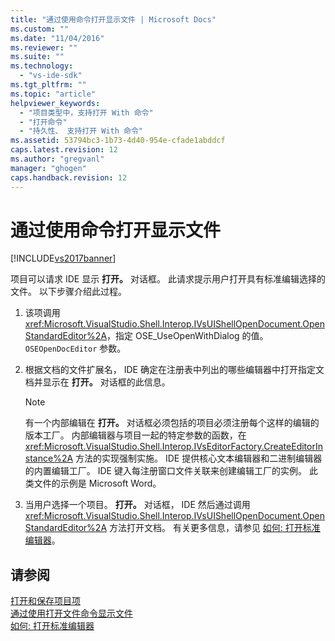 ```yaml
---
title: "通过使用命令打开显示文件 | Microsoft Docs"
ms.custom: ""
ms.date: "11/04/2016"
ms.reviewer: ""
ms.suite: ""
ms.technology: 
  - "vs-ide-sdk"
ms.tgt_pltfrm: ""
ms.topic: "article"
helpviewer_keywords: 
  - "项目类型中，支持打开 With 命令"
  - "打开命令"
  - "持久性、 支持打开 With 命令"
ms.assetid: 53794bc3-1b73-4d40-954e-cfade1abddcf
caps.latest.revision: 12
ms.author: "gregvanl"
manager: "ghogen"
caps.handback.revision: 12
---
```

# 通过使用命令打开显示文件
[!INCLUDE[vs2017banner](../../code-quality/includes/vs2017banner.md)]

项目可以请求 IDE 显示 **打开。** 对话框。  此请求提示用户打开具有标准编辑选择的文件。  以下步骤介绍此过程。  
  
1.  该项调用 <xref:Microsoft.VisualStudio.Shell.Interop.IVsUIShellOpenDocument.OpenStandardEditor%2A>，指定 OSE\_UseOpenWithDialog 的值。 `OSEOpenDocEditor` 参数。  
  
2.  根据文档的文件扩展名， IDE 确定在注册表中列出的哪些编辑器中打开指定文档并显示在 **打开。** 对话框的此信息。  
  
    > [!NOTE]
    >  有一个内部编辑在 **打开。** 对话框必须包括的项目必须注册每个这样的编辑的版本工厂。  内部编辑器与项目一起的特定参数的函数，在 <xref:Microsoft.VisualStudio.Shell.Interop.IVsEditorFactory.CreateEditorInstance%2A> 方法的实现强制实施。  IDE 提供核心文本编辑器和二进制编辑器的内置编辑工厂。  IDE 键入每注册窗口文件关联来创建编辑工厂的实例。  此类文件的示例是 Microsoft Word。  
  
3.  当用户选择一个项目。 **打开。** 对话框， IDE 然后通过调用 <xref:Microsoft.VisualStudio.Shell.Interop.IVsUIShellOpenDocument.OpenStandardEditor%2A> 方法打开文档。  有关更多信息，请参见 [如何: 打开标准编辑器](../../extensibility/how-to-open-standard-editors.md)。  
  
## 请参阅  
 [打开和保存项目项](../../extensibility/internals/opening-and-saving-project-items.md)   
 [通过使用打开文件命令显示文件](../../extensibility/internals/displaying-files-by-using-the-open-file-command.md)   
 [如何: 打开标准编辑器](../../extensibility/how-to-open-standard-editors.md)